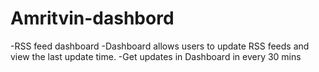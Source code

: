 # Amritvin-dashbord
 -RSS feed dashboard 
 -Dashboard allows users to update RSS feeds and view the last update time. 
 -Get updates in Dashboard in every 30 mins

